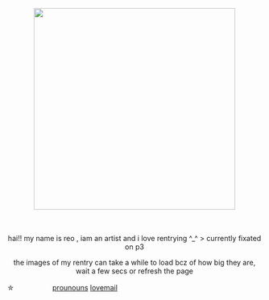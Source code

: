 <p align="center"><img src="https://i.imgur.com/ZNNlN2U.png&=80" width="400">

ㅤ
<p align ="center">hai!! my name is reo , iam an artist and i love rentrying ^_^
> currently fixated on p3 <p align="center">the images of my rentry can take a while to load bcz of how big they are, wait a few secs or refresh the page

✮ㅤㅤㅤㅤㅤㅤ[prounouns](https://pronouns.cc/@kureomi) [lovemail](https://rentry.co/lovemailreo)


